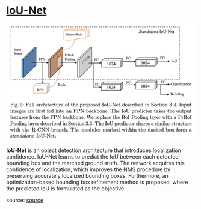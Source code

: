 # [IoU-Net](https://paperswithcode.com/method/iou-net)
![](./img/Screen_Shot_2020-06-14_at_4.26.59_PM.png)

**IoU-Net** is an object detection architecture that introduces localization confidence. IoU-Net learns to predict the IoU between each detected bounding box and the matched ground-truth. The network acquires this confidence of localization, which improves the NMS procedure by preserving accurately localized bounding boxes. Furthermore, an optimization-based bounding box refinement method is proposed, where the predicted IoU is formulated as the objective.

source: [source](http://arxiv.org/abs/1807.11590v1)
